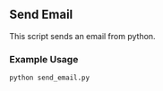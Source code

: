 ## Send Email
This script sends an email from python.

### Example Usage
```
python send_email.py
```
